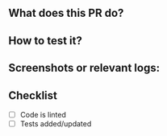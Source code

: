 ## What does this PR do?

## How to test it?

## Screenshots or relevant logs:

## Checklist

- [ ] Code is linted
- [ ] Tests added/updated
